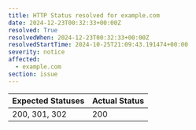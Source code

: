 ```yaml
---
title: HTTP Status resolved for example.com
date: 2024-12-23T00:32:33+00:00Z
resolved: True
resolvedWhen: 2024-12-23T00:32:33+00:00Z
resolvedStartTime: 2024-10-25T21:09:43.191474+00:00
severity: notice
affected:
  - example.com
section: issue
---
```


| Expected Statuses | Actual Status  |
|-------------------|----------------|
| 200, 301, 302 | 200 |
